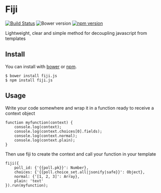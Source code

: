 # Fiji 

[![Build Status](https://travis-ci.org/nephila/fiji.svg)](https://travis-ci.org/nephila/fiji)
![Bower version](https://img.shields.io/bower/v/fiji.js.svg)
[![npm version](https://img.shields.io/npm/v/fiji.js.svg)](https://www.npmjs.com/package/fiji.js)

Lightweight, clear and simple method for decoupling javascript from templates

## Install

You can install with [bower](http://bower.io/) or [npm](https://www.npmjs.com/).
```
$ bower install fiji.js
$ npm install fiji.js
```

## Usage

Write your code somewhere and wrap it in a function ready to receive a context object
```
function myfunction(context) {
    console.log(context);
    console.log(context.choices[0].fields);
    console.log(context.normal);
    console.log(context.plain);
}
```
Then use fiji to create the context and call your function in your template
```
fiji({
    poll_id: {'{{poll.pk}}': Number},
    choices: {'{{poll.choice_set.all|jsonify|safe}}': Object},
    normal: {'[1, 2, 3]': Array},
    plain: 'text'
}).run(myfunction);
```
